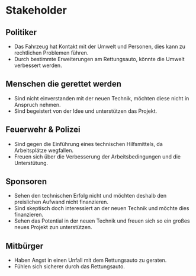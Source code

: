 # Stakeholder

## Politiker
- Das Fahrzeug hat Kontakt mit der Umwelt und Personen, dies kann zu rechtlichen Problemen führen.
- Durch bestimmte Erweiterungen am Rettungsauto, könnte die Umwelt verbessert werden.

## Menschen die gerettet werden
- Sind nicht einverstanden mit der neuen Technik, möchten diese nicht in Anspruch nehmen.
- Sind begeistert von der Idee und unterstützen das Projekt.

## Feuerwehr & Polizei
- Sind gegen die Einführung eines technischen Hilfsmittels, da Arbeitsplätze wegfallen.
- Freuen sich über die Verbesserung der Arbeitsbedingungen und die Unterstütung.

## Sponsoren
- Sehen den technischen Erfolg nicht und möchten deshalb den preislichen Aufwand nicht finanzieren.
- Sind skeptisch doch interessiert an der neuen Technik und möchte dies finanzieren.
- Sehen das Potential in der neuen Technik und freuen sich so ein großes neues Projekt zun unterstützen.

## Mitbürger
- Haben Angst in einen Unfall mit dem Rettungsauto zu geraten.
- Fühlen sich sicherer durch das Rettungsauto.
